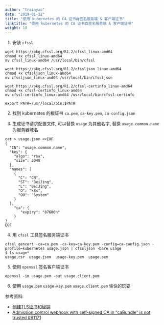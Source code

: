 ```yaml
---
author: "trainyao"
date: "2019-01-12"
title: "使用 kubernetes 的 CA 证书自签名服务端 & 客户端证书"
linktitle: "使用 kubernetes 的 CA 证书自签名服务端 & 客户端证书"
weight: 10
---
```



1. 安装 `cfssl`

```shell
wget https://pkg.cfssl.org/R1.2/cfssl_linux-amd64
chmod +x cfssl_linux-amd64
mv cfssl_linux-amd64 /usr/local/bin/cfssl

wget https://pkg.cfssl.org/R1.2/cfssljson_linux-amd64
chmod +x cfssljson_linux-amd64
mv cfssljson_linux-amd64 /usr/local/bin/cfssljson

wget https://pkg.cfssl.org/R1.2/cfssl-certinfo_linux-amd64
chmod +x cfssl-certinfo_linux-amd64
mv cfssl-certinfo_linux-amd64 /usr/local/bin/cfssl-certinfo

export PATH=/usr/local/bin:$PATH
```

2. 找到 kubernetes 的根证书 `ca.pem`, `ca-key.pem`, `ca-config.json`

3. 生成证书请求配置文件, 可以替换 `usage` 为其他名字, 替换 `usage.common.name` 为服务器域名

```shell
cat > usage.json <<EOF
{
  "CN": "usage.common.name",
  "key": {
    "algo": "rsa",
    "size": 2048
  },
  "names": [
    {
      "C": "CN",
      "ST": "BeiJing",
      "L": "BeiJing",
      "O": "k8s",
      "OU": "System"
    }
  ],
    "ca": {
       "expiry": "87600h"
    }
}
EOF
```

4. 用 `cfssl` 工具签名服务端证书

```shell
cfssl gencert -ca=ca.pem -ca-key=ca-key.pem -config=ca-config.json -profile=kubernetes usage.json | cfssljson -bare usage
$ ls usage*
usage.csr  usage.json  usage-key.pem  usage.pem
```

5. 使用 `openssl` 签名客户端证书

```shell
openssl -in usage.pem -out usage.client.pem
```

6. 使用 `usage.pem` `usage-key.pem` `usage.client.pem` 愉快的玩耍

参考资料:

- [创建TLS证书和秘钥](https://jimmysong.io/kubernetes-handbook/practice/create-tls-and-secret-key.html)
- [Admission control webhook with self-signed CA in "caBundle" is not trusted #61171](https://github.com/kubernetes/kubernetes/issues/61171)
